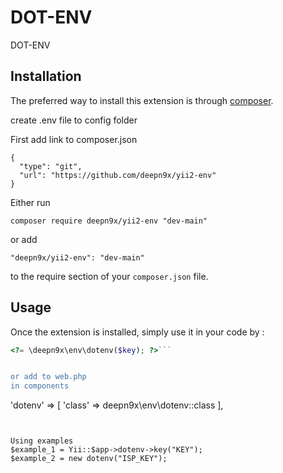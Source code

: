 DOT-ENV
=======
DOT-ENV

Installation
------------

The preferred way to install this extension is through [composer](http://getcomposer.org/download/).

create .env file to config folder

First add link to composer.json
```
{
  "type": "git",
  "url": "https://github.com/deepn9x/yii2-env"
}

```
Either run

```
composer require deepn9x/yii2-env "dev-main"
```

or add

```
"deepn9x/yii2-env": "dev-main"
```

to the require section of your `composer.json` file.


Usage
-----

Once the extension is installed, simply use it in your code by  :

```php
<?= \deepn9x\env\dotenv($key); ?>```


or add to web.php
in components
```
'dotenv' => [
  'class' => deepn9x\env\dotenv::class
],
```


Using examples
$example_1 = Yii::$app->dotenv->key("KEY");
$example_2 = new dotenv("ISP_KEY");
